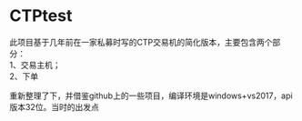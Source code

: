 # CTPtest
此项目基于几年前在一家私募时写的CTP交易机的简化版本，主要包含两个部分：  
1、交易主机；  
2、下单  

重新整理了下，并借鉴github上的一些项目，编译环境是windows+vs2017，api版本32位。当时的出发点  




